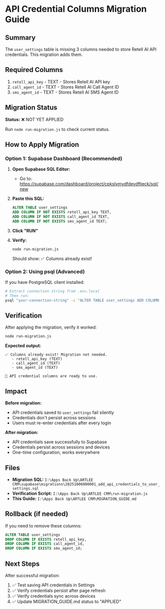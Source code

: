 # API Credential Columns Migration Guide

## Summary

The `user_settings` table is missing 3 columns needed to store Retell AI API credentials. This migration adds them.

## Required Columns

1. `retell_api_key` - TEXT - Stores Retell AI API key
2. `call_agent_id` - TEXT - Stores Retell AI Call Agent ID
3. `sms_agent_id` - TEXT - Stores Retell AI SMS Agent ID

## Migration Status

**Status:** ❌ NOT YET APPLIED

Run `node run-migration.js` to check current status.

## How to Apply Migration

### Option 1: Supabase Dashboard (Recommended)

1. **Open Supabase SQL Editor:**
   - Go to: https://supabase.com/dashboard/project/cpkslvmydfdevdftieck/sql/new

2. **Paste this SQL:**
   ```sql
   ALTER TABLE user_settings
   ADD COLUMN IF NOT EXISTS retell_api_key TEXT,
   ADD COLUMN IF NOT EXISTS call_agent_id TEXT,
   ADD COLUMN IF NOT EXISTS sms_agent_id TEXT;
   ```

3. **Click "RUN"**

4. **Verify:**
   ```bash
   node run-migration.js
   ```

   Should show: ✅ Columns already exist!

### Option 2: Using psql (Advanced)

If you have PostgreSQL client installed:

```bash
# Extract connection string from .env.local
# Then run:
psql "your-connection-string" -c "ALTER TABLE user_settings ADD COLUMN IF NOT EXISTS retell_api_key TEXT, ADD COLUMN IF NOT EXISTS call_agent_id TEXT, ADD COLUMN IF NOT EXISTS sms_agent_id TEXT;"
```

## Verification

After applying the migration, verify it worked:

```bash
node run-migration.js
```

**Expected output:**
```
✅ Columns already exist! Migration not needed.
   - retell_api_key (TEXT)
   - call_agent_id (TEXT)
   - sms_agent_id (TEXT)

🎉 API credential columns are ready to use.
```

## Impact

**Before migration:**
- API credentials saved to `user_settings` fail silently
- Credentials don't persist across sessions
- Users must re-enter credentials after every login

**After migration:**
- API credentials save successfully to Supabase
- Credentials persist across sessions and devices
- One-time configuration, works everywhere

## Files

- **Migration SQL:** `I:\Apps Back Up\ARTLEE CRM\supabase\migrations\20251006000001_add_api_credentials_to_user_settings.sql`
- **Verification Script:** `I:\Apps Back Up\ARTLEE CRM\run-migration.js`
- **This Guide:** `I:\Apps Back Up\ARTLEE CRM\MIGRATION_GUIDE.md`

## Rollback (if needed)

If you need to remove these columns:

```sql
ALTER TABLE user_settings
DROP COLUMN IF EXISTS retell_api_key,
DROP COLUMN IF EXISTS call_agent_id,
DROP COLUMN IF EXISTS sms_agent_id;
```

## Next Steps

After successful migration:

1. ✅ Test saving API credentials in Settings
2. ✅ Verify credentials persist after page refresh
3. ✅ Verify credentials sync across devices
4. ✅ Update MIGRATION_GUIDE.md status to "APPLIED"
